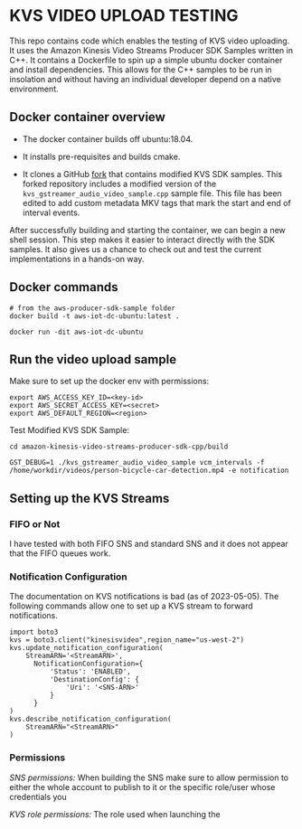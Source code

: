# KVS VIDEO UPLOAD TESTING

This repo contains code which enables the testing of KVS video uploading. It uses the Amazon Kinesis Video Streams Producer SDK Samples written in C++. It contains a Dockerfile to spin up a simple ubuntu docker container and install dependencies. This allows for the C++ samples to be run in insolation and without having an individual developer depend on a native environment.

## Docker container overview

- The docker container builds off ubuntu:18.04.

- It installs pre-requisites and builds cmake.

- It clones a GitHub [fork](https://github.com/kenneth-toxcon/amazon-kinesis-video-streams-producer-sdk-cpp.git) that contains modified KVS SDK samples. This forked repository includes a modified version of the `kvs_gstreamer_audio_video_sample.cpp` sample file. This file has been edited to add custom metadata MKV tags that mark the start and end of interval events.

After successfully building and starting the container, we can begin a new shell session. This step makes it easier to interact directly with the SDK samples. It also gives us a chance to check out and test the current implementations in a hands-on way.

## Docker commands

```
# from the aws-producer-sdk-sample folder
docker build -t aws-iot-dc-ubuntu:latest .

docker run -dit aws-iot-dc-ubuntu

```

## Run the video upload sample

Make sure to set up the docker env with permissions:

```
export AWS_ACCESS_KEY_ID=<key-id>
export AWS_SECRET_ACCESS_KEY=<secret>
export AWS_DEFAULT_REGION=<region>
```

Test Modified KVS SDK Sample:

```
cd amazon-kinesis-video-streams-producer-sdk-cpp/build

GST_DEBUG=1 ./kvs_gstreamer_audio_video_sample vcm_intervals -f /home/workdir/videos/person-bicycle-car-detection.mp4 -e notification
```

## Setting up the KVS Streams

### FIFO or Not

I have tested with both FIFO SNS and standard SNS and it does not appear that the FIFO queues work.

### Notification Configuration

The documentation on KVS notifications is bad (as of 2023-05-05). The following commands allow one to set up a KVS stream to forward notifications.

```
import boto3
kvs = boto3.client("kinesisvideo",region_name="us-west-2")
kvs.update_notification_configuration(
    StreamARN='<StreamARN>',
      NotificationConfiguration={
          'Status': 'ENABLED',
          'DestinationConfig': {
              'Uri': '<SNS-ARN>'
          }
      }
)
kvs.describe_notification_configuration(
    StreamARN="<StreamARN>"
)

```

### Permissions

_SNS permissions:_
When building the SNS make sure to allow permission to either the whole account to publish to it or the specific role/user whose credentials you

_KVS role permissions:_
The role used when launching the
